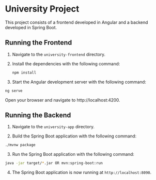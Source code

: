 # University Project

This project consists of a frontend developed in Angular and a backend developed in Spring Boot.

## Running the Frontend

1. Navigate to the `university-frontend` directory.

2. Install the dependencies with the following command:

   ```bash
   npm install

3. Start the Angular development server with the following command:

```bash
ng serve
```

Open your browser and navigate to http://localhost:4200.

## Running the Backend

1. Navigate to the `university-app` directory.

2. Build the Spring Boot application with the following command:

```bash
./mvnw package
```
3. Run the Spring Boot application with the following command:

```bash
java -jar target/*.jar OR mvn:spring-boot:run
```
4. The Spring Boot application is now running at `http://localhost:8090`.

